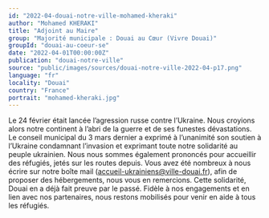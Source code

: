 ```yaml
---
id: "2022-04-douai-notre-ville-mohamed-kheraki"
author: "Mohamed KHERAKI"
title: "Adjoint au Maire"
group: "Majorité municipale : Douai au Cœur (Vivre Douai)"
groupId: "douai-au-coeur-se"
date: "2022-04-01T00:00:00Z"
publication: "douai-notre-ville"
source: "public/images/sources/douai-notre-ville-2022-04-p17.png"
language: "fr"
locality: "Douai"
country: "France"
portrait: "mohamed-kheraki.jpg"
---
```


Le 24 février était lancée l’agression russe contre l’Ukraine. Nous croyions alors notre continent à l’abri de la guerre et de ses funestes dévastations. Le conseil municipal du 3 mars dernier a exprimé à l’unanimité son soutien à l’Ukraine condamnant l’invasion et exprimant toute notre solidarité au peuple ukrainien. Nous nous sommes également prononcés pour accueillir des réfugiés, jetés sur les routes depuis.
Vous avez été nombreux à nous écrire sur notre boîte mail (accueil-ukrainiens@ville-douai.fr), afin de proposer des hébergements, nous vous en remercions. Cette solidarité, Douai en a déjà fait preuve par le passé. Fidèle à nos engagements et en lien avec nos partenaires, nous restons mobilisés pour venir en aide à tous les réfugiés.
